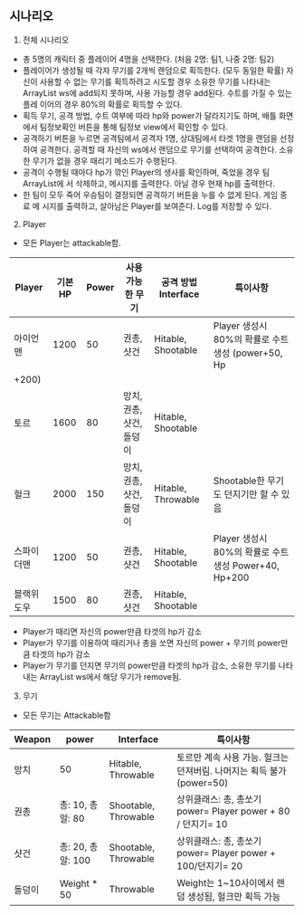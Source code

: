 ## 시나리오

1. 전체 시나리오
- 총 5명의 캐릭터 중 플레이어 4명을 선택한다. (처음 2명: 팀1, 나중 2명: 팀2)
- 플레이어가 생성될 때 각자 무기를 2개씩 랜덤으로 획득한다. (모두 동일한 확률) 자신이
사용할 수 없는 무기를 획득하려고 시도할 경우 소유한 무기를 나타내는 ArrayList
<Weapon> ws에 add되지 못하며, 사용 가능할 경우 add된다. 수트를 가질 수 있는 플레
이어의 경우 80%의 확률로 획득할 수 있다.
- 획득 무기, 공격 방법, 수트 여부에 따라 hp와 power가 달라지기도 하며, 배틀 화면에서
팀정보확인 버튼을 통해 팀정보 view에서 확인할 수 있다.
- 공격하기 버튼을 누르면 공격팀에서 공격자 1명, 상대팀에서 타겟 1명을 랜덤을 선정하여
공격한다. 공격할 때 자신의 ws에서 랜덤으로 무기를 선택하여 공격한다. 소유한 무기가
없을 경우 때리기 메소드가 수행된다.
- 공격이 수행될 때마다 hp가 깎인 Player의 생사를 확인하며, 죽었을 경우 팀 ArrayList에
서 삭제하고, 메시지를 출력한다. 아닐 경우 현재 hp를 출력한다.
- 한 팀이 모두 죽어 우승팀이 결정되면 공격하기 버튼을 누를 수 없게 된다. 게임 종료 메
시지를 출력하고, 살아남은 Player를 보여준다. Log를 저장할 수 있다.

2. Player
- 모든 Player는 attackable함.

| Player | 기본 HP | Power | 사용가능한 무기 | 공격 방법 Interface | 특이사항 |
| --- | --- | --- | --- | --- | --- |
| 아이언맨 | 1200 | 50 | 권총, 샷건 | Hitable, Shootable | Player 생성시 80%의 확률로 수트 생성 (power+50, Hp
+200) |
| 토르 | 1600 | 80 | 망치, 권총, 샷건, 돌덩이 | Hitable, Shootable |  |
| 헐크 | 2000 | 150 | 망치, 권총, 샷건, 돌덩이 | Hitable, Throwable | Shootable한 무기도 던지기만 할 수 있음 |
| 스파이더맨 | 1200 | 50 | 권총, 샷건 | Hitable, Shootable | Player 생성시 80%의 확률로 수트 생성 Power+40, Hp+200 |
| 블랙위도우 | 1500 | 80 | 권총, 샷건 | Hitable, Shootable |  |
- Player가 때리면 자신의 power만큼 타겟의 hp가 감소
- Player가 무기를 이용하여 때리거나 총을 쏘면 자신의 power + 무기의 power만큼 타겟의
hp가 감소
- Player가 무기를 던지면 무기의 power만큼 타겟의 hp가 감소, 소유한 무기를 나타내는
ArrayList <Weapon> ws에서 해당 무기가 remove됨.

3. 무기
- 모든 무기는 Attackable함

| Weapon | power | Interface | 특이사항 |
| --- | --- | --- | --- |
| 망치 | 50 | Hitable, Throwable | 토르만 계속 사용 가능. 헐크는 던져버림. 나머지는 획득 불가 (power=50) |
| 권총 | 총: 10, 총알: 80 | Shootable, Throwable | 상위클래스: 총, 총쏘기 power= Player power + 80 / 던지기= 10 |
| 샷건 | 총: 20, 총알: 100 | Shootable, Throwable | 상위클래스: 총, 총쏘기 power= Player power + 100/던지기= 20 |
| 돌덩이 | Weight * 50 | Throwable | Weight는 1~10사이에서 랜덤 생성됨, 헐크만 획득 가능 |
